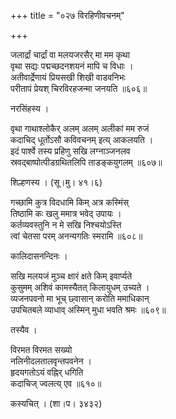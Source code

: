 +++
title = "०२७ विरहिणीवचनम्"

+++


जलार्द्रां चार्द्रां वा मलयजरसैर् मा मम कृथा  
वृथा सद्यः पद्मच्छदनशयनं मापि च विधाः ।  
अतीवार्द्रेणायं प्रियसखी शिखी वाडवनिभः  
परीतापं प्रेयश् चिरविरहजन्मा जनयति ॥६०६॥  


नरसिंहस्य ।  


वृथा गाथाश्लोकैर् अलम् अलम् अलीकां मम रुजं  
कदाचिद् धूर्तोऽसौ कविवचनम् इत्य् आकलयति ।  
इदं पार्श्वे तस्य प्रहिणु सखि लग्नाञ्जनलव  
स्रवद्बाष्पोत्पीडग्रथितलिपि ताडङ्कयुगलम् ॥६०७॥  


शिल्हणस्य । (सू।मु। ४१।६)  


गच्छामि कुत्र विदधामि किम् अत्र कस्मिंस्  
तिष्ठामि कः खलु ममात्र भवेद् उपायः ।  
कर्तव्यवस्तुनि न मे सखि निश्चयोऽस्ति  
त्वां चेतसा परम् अनन्यगतिः स्मरामि ॥६०८॥  


कालिदासनन्दिनः ।  


सखि मलयजं मुञ्च क्षारं क्षते किम् इवार्प्यते  
कुसुमम् अशिवं कामस्यैतत् किलायुधम् उच्यते ।  
व्यजनपवनो मा भूच् छ्वासान् करोति ममाधिकान्  
उपचितबले व्याधाव् अस्मिन् मुधा भवति श्रमः ॥६०९॥  


तस्यैव ।  


विरमत विरमत सख्यो  
नलिनीदलतालवृन्तपवनेन ।  
हृदयगतोऽयं वह्निर् धगिति  
कदाचिज् ज्वलत्य् एव ॥६१०॥  


कस्यचित् । (शा।प। ३४३२)  


